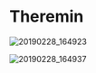 # Theremin

![20190228_164923](/home/lucas/ssd1/Users/Lucas/Desktop/lpae.github.io/projetos/Theremin/imagens/20190228_164923.jpg)

![20190228_164937](/home/lucas/ssd1/Users/Lucas/Desktop/lpae.github.io/projetos/Theremin/imagens/20190228_164937.jpg)

